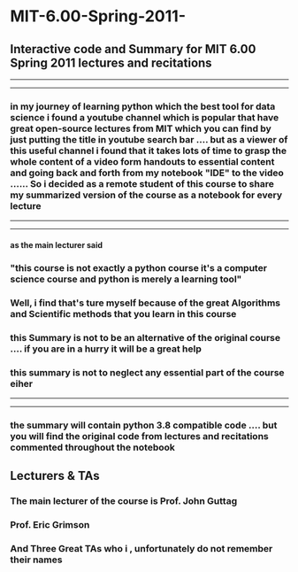 # MIT-6.00-Spring-2011-

## Interactive code and Summary for MIT 6.00 Spring 2011  lectures and recitations 
---
---

###  in my journey of learning python which the best tool for data science i found a youtube channel  which is popular that have great open-source lectures from MIT which you can find by just putting the title in youtube search bar .... but as a viewer of this useful channel i found that it takes lots of time to grasp the whole content of a video form handouts to essential content and going back and forth from my notebook "IDE"  to the video ...... So i decided as a remote student of this course to share my summarized version of the course as a notebook for every lecture  
___
___


####  as the main lecturer said 
###  "this course is not exactly a python course it's a computer science course and python is merely a learning tool"     
###   Well, i find that's ture myself because of  the great Algorithms and Scientific methods that you learn in this course

### this Summary is not to be an alternative of the original course .... if you are in a hurry it will be a great help
### this summary is not to neglect any essential part of the course eiher 

---

---
### the summary will contain python 3.8 compatible code .... but you will find the original code from lectures and recitations commented throughout the notebook 


## Lecturers & TAs

### The main lecturer of the course is      Prof. John Guttag 
###                                         Prof.  Eric Grimson  
###                                         And Three Great TAs who  i , unfortunately do not remember their names  



